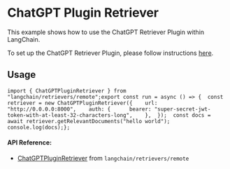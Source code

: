 ChatGPT Plugin Retriever
========================

This example shows how to use the ChatGPT Retriever Plugin within LangChain.

To set up the ChatGPT Retriever Plugin, please follow instructions [here](https://github.com/openai/chatgpt-retrieval-plugin).

Usage[](#usage "Direct link to Usage")
---------------------------------------

    import { ChatGPTPluginRetriever } from "langchain/retrievers/remote";export const run = async () => {  const retriever = new ChatGPTPluginRetriever({    url: "http://0.0.0.0:8000",    auth: {      bearer: "super-secret-jwt-token-with-at-least-32-characters-long",    },  });  const docs = await retriever.getRelevantDocuments("hello world");  console.log(docs);};

#### API Reference:

*   [ChatGPTPluginRetriever](/docs/api/retrievers_remote/classes/ChatGPTPluginRetriever) from `langchain/retrievers/remote`